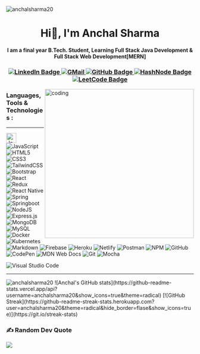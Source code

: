 
<p align="left"> <img src="https://komarev.com/ghpvc/?username=anchalsharma20&label=Profile%20views&color=0e75b6&style=flat" alt="anchalsharma20" /> </p>
<h1 align="center">Hi👋, I'm Anchal Sharma</h1>

<h4 align="center">I am a final year B.Tech. Student, Learning Full Stack Java Development & Full Stack Web Development[MERN]</h4>


   <h3 align="center">
       <div id="badges">
      <a href="https://linkedin.com/in/anchal-iitg" target="_blank">
        <img src="https://img.shields.io/badge/LinkedIn-blue?style=for-the-badge&logo=linkedin&logoColor=white" target="_blank" alt="LinkedIn Badge"/>
      </a>
      <a href="https://mail.google.com/mail/?view=cm&fs=1&tf=1&to=anchalshaurya20@gmail.com" target="_blank">
        <img src="https://img.shields.io/badge/Gmail-D14836?style=for-the-badge&logo=gmail&logoColor=white" alt="GMail"/>
      </a>
      <a href="https://github.com/AnchalSharma20" target="_blank">
        <img src="https://img.shields.io/badge/github-%23323330.svg?style=for-the-badge&logo=github&logoColor=white" alt="GitHub Badge"/>
      </a>
      <a href="https://hashnode.com/@anchal20" target="_blank">
        <img src="https://img.shields.io/badge/Hashnode-pink?style=for-the-badge&logo=hashnode&logoColor=white" alt="HashNode Badge"/>
      </a>
      <a href="https://www.leetcode.com/_anchalsharma" target="_blank">
        <img src="https://img.shields.io/badge/LeetCode-orange?style=for-the-badge&logo=leetcode&logoColor=white" alt="LeetCode Badge"/>
      </a> 
    </div>
  </h3>
    <img align="right" alt="coding" width="400" src="https://cdn.dribbble.com/users/4055494/screenshots/15215756/lottie-000_1_1.gif">
    

    
<p align="left"> 
    <h3 align="left"> Languages, Tools & Technologies :</h3>
    <hr>
    
<img alt="Java" height="27"  src="https://custom-icon-badges.demolab.com/badge/Java-%23323330.svg?logo=java&logoColor=white"></a>
![JavaScript](https://img.shields.io/badge/javascript-007396.svg?style=for-the-badge&logo=javascript&logoColor=%23F7DF1E)
![HTML5](https://img.shields.io/badge/html5-%23E34F26.svg?style=for-the-badge&logo=html5&logoColor=white)
![CSS3](https://img.shields.io/badge/css3-%231572B6.svg?style=for-the-badge&logo=css3&logoColor=white)
![TailwindCSS](https://img.shields.io/badge/tailwindcss-%2338B2AC.svg?style=for-the-badge&logo=tailwind-css&logoColor=white)
![Bootstrap](https://img.shields.io/badge/Bootstrap-025E8C.svg?style=for-the-badge&logo=Bootstrap)
![React](https://img.shields.io/badge/react-%2320232a.svg?style=for-the-badge&logo=react&logoColor=%2361DAFB)
![Redux](https://img.shields.io/badge/redux-%23593d88.svg?style=for-the-badge&logo=redux&logoColor=white)
![React Native](https://img.shields.io/badge/react_native-%2320232a.svg?style=for-the-badge&logo=react&logoColor=%2361DAFB)
![Spring](https://img.shields.io/badge/spring-green?style=for-the-badge&logo=spring&logoColor=white)
![Springboot](https://img.shields.io/badge/Springboot-%23CB3837.svg?style=for-the-badge&logo=Springboot)
![NodeJS](https://img.shields.io/badge/node.js-6DA55F?style=for-the-badge&logo=node.js&logoColor=white)
![Express.js](https://img.shields.io/badge/express.js-%23404d59.svg?style=for-the-badge&logo=express&logoColor=%2361DAFB)
![MongoDB](https://img.shields.io/badge/MongoDB-%234ea94b.svg?style=for-the-badge&logo=mongodb&logoColor=white)
![MySQL](https://img.shields.io/badge/mysql-%2300f.svg?style=for-the-badge&logo=mysql&logoColor=white)
![Docker](https://img.shields.io/badge/Docker-0078D6?style=for-the-badge&logo=docker)
![Kubernetes](https://img.shields.io/badge/Kubernetes-%2320232a.svg?style=for-the-badge&logo=Kubernetes&logoColor=%2361DAFB)
![Markdown](https://img.shields.io/badge/markdown-%23000000.svg?style=for-the-badge&logo=markdown&logoColor=white)
![Firebase](https://img.shields.io/badge/Firebase-%23593d88.svg?style=for-the-badge&logo=firebase&logoColor=white)
![Heroku](https://img.shields.io/badge/Heroku-430098.svg?style=for-the-badge&logo=Heroku)
![Netlify](https://img.shields.io/badge/netlify-%23000000.svg?style=for-the-badge&logo=netlify&logoColor=#00C7B7)
![Postman](https://img.shields.io/badge/Postman-FF6C37?style=for-the-badge&logo=postman&logoColor=white)
![NPM](https://img.shields.io/badge/NPM-%23CB3837.svg?style=for-the-badge&logo=npm&logoColor=white)
![GitHub](https://img.shields.io/badge/github-%23121011.svg?style=for-the-badge&logo=github&logoColor=white)
![CodePen](https://img.shields.io/badge/Codepen-pink?style=for-the-badge&logo=codepen&logoColor=white)
![MDN Web Docs](https://img.shields.io/badge/MDN_Web_Docs-black?style=for-the-badge&logo=mdnwebdocs&logoColor=white)
![Git](https://img.shields.io/badge/Git-%23593d88.svg?style=for-the-badge&logo=git&logoColor=white)
![Mocha](https://img.shields.io/badge/Mocha-%2320232a.svg?style=for-the-badge&logo=Mocha&logoColor=%2361DAFB)

![Visual Studio Code](https://img.shields.io/badge/Visual%20Studio%20Code-0078d7.svg?style=for-the-badge&logo=visual-studio-code&logoColor=white)

<hr>


<img src="https://github-readme-stats.vercel.app/api/top-langs?username=anchalsharma20&theme=radical&hide_border=flase&show_icons=true" alt="anchalsharma20" />
![Anchal's GitHub stats](https://github-readme-stats.vercel.app/api?username=anchalsharma20&show_icons=true&theme=radical)
[![GitHub Streak](https://github-readme-streak-stats.herokuapp.com?user=anchalsharma20&theme=radical&hide_border=flase&show_icons=true)](https://git.io/streak-stats)



### ✍️ Random Dev Quote   
![](https://quotes-github-readme.vercel.app/api?type=horizontal&theme=radical)

